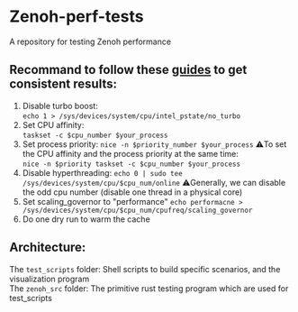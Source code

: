 # Zenoh-perf-tests
A repository for testing Zenoh performance
## Recommand to follow these [guides](https://easyperf.net/blog/2019/08/02/Perf-measurement-environment-on-Linux) to get consistent results:  
1. Disable turbo boost:  
`echo 1 > /sys/devices/system/cpu/intel_pstate/no_turbo`  
2. Set CPU affinity:  
`taskset -c $cpu_number $your_process`
3. Set process priority: 
 `nice -n $priority_number $your_process`
⚠️To set the CPU affinity and the process priority at the same time:    
`nice -n $priority taskset -c $cpu_number $your_process`
4. Disable hyperthreading: 
`echo 0 | sudo tee /sys/devices/system/cpu/$cpu_num/online` 
⚠️Generally, we can disable the odd cpu number (disable one thread in a physical core) 
6. Set scaling_governor to "performance" 
`echo performacne > /sys/devices/system/cpu/$cpu_num/cpufreq/scaling_governor` 
8. Do one dry run to warm the cache

## Architecture:
The `test_scripts` folder: Shell scripts to build specific scenarios, and the visualization program  
The `zenoh_src` folder: The primitive rust testing program which are used for test_scripts
